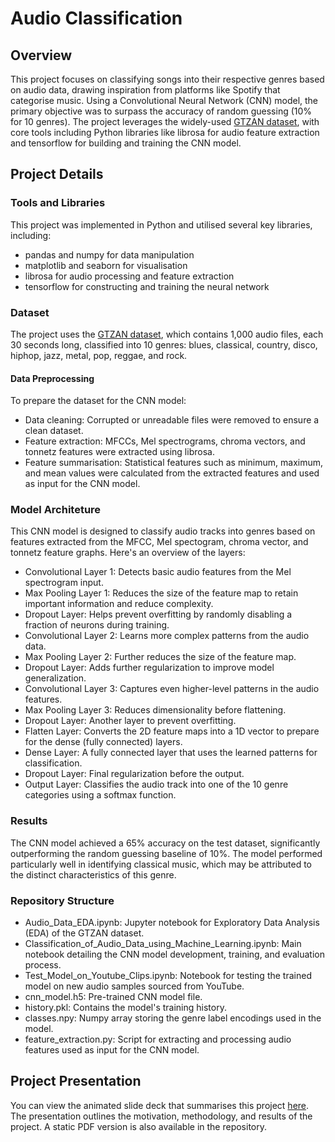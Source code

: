 # Audio Classification
## Overview

This project focuses on classifying songs into their respective genres based on audio data, drawing inspiration from platforms like Spotify that categorise music. Using a Convolutional Neural Network (CNN) model, the primary objective was to surpass the accuracy of random guessing (10% for 10 genres). The project leverages the widely-used [GTZAN dataset](https://www.kaggle.com/datasets/andradaolteanu/gtzan-dataset-music-genre-classification), with core tools including Python libraries like librosa for audio feature extraction and tensorflow for building and training the CNN model.


## Project Details
### Tools and Libraries
This project was implemented in Python and utilised several key libraries, including:

* pandas and numpy for data manipulation
* matplotlib and seaborn for visualisation
* librosa for audio processing and feature extraction
* tensorflow for constructing and training the neural network

### Dataset
The project uses the [GTZAN dataset](https://www.kaggle.com/datasets/andradaolteanu/gtzan-dataset-music-genre-classification), which contains 1,000 audio files, each 30 seconds long, classified into 10 genres: blues, classical, country, disco, hiphop, jazz, metal, pop, reggae, and rock.

#### Data Preprocessing
To prepare the dataset for the CNN model:

* Data cleaning: Corrupted or unreadable files were removed to ensure a clean dataset.
* Feature extraction: MFCCs, Mel spectrograms, chroma vectors, and tonnetz features were extracted using librosa.
* Feature summarisation: Statistical features such as minimum, maximum, and mean values were calculated from the extracted features and used as input for the CNN model.

### Model Architeture 
This CNN model is designed to classify audio tracks into genres based on features extracted from the MFCC, Mel spectogram, chroma vector, and tonnetz feature graphs. Here's an overview of the layers:

* Convolutional Layer 1: Detects basic audio features from the Mel spectrogram input.
* Max Pooling Layer 1: Reduces the size of the feature map to retain important information and reduce complexity.
* Dropout Layer: Helps prevent overfitting by randomly disabling a fraction of neurons during training.
* Convolutional Layer 2: Learns more complex patterns from the audio data.
* Max Pooling Layer 2: Further reduces the size of the feature map.
* Dropout Layer: Adds further regularization to improve model generalization.
* Convolutional Layer 3: Captures even higher-level patterns in the audio features.
* Max Pooling Layer 3: Reduces dimensionality before flattening.
* Dropout Layer: Another layer to prevent overfitting.
* Flatten Layer: Converts the 2D feature maps into a 1D vector to prepare for the dense (fully connected) layers.
* Dense Layer: A fully connected layer that uses the learned patterns for classification.
* Dropout Layer: Final regularization before the output.
* Output Layer: Classifies the audio track into one of the 10 genre categories using a softmax function.

  

### Results
The CNN model achieved a 65% accuracy on the test dataset, significantly outperforming the random guessing baseline of 10%. The model performed particularly well in identifying classical music, which may be attributed to the distinct characteristics of this genre.

### Repository Structure
* Audio_Data_EDA.ipynb: Jupyter notebook for Exploratory Data Analysis (EDA) of the GTZAN dataset.
* Classification_of_Audio_Data_using_Machine_Learning.ipynb: Main notebook detailing the CNN model development, training, and evaluation process.
* Test_Model_on_Youtube_Clips.ipynb: Notebook for testing the trained model on new audio samples sourced from YouTube.
* cnn_model.h5: Pre-trained CNN model file.
* history.pkl: Contains the model's training history.
* classes.npy: Numpy array storing the genre label encodings used in the model.
* feature_extraction.py: Script for extracting and processing audio features used as input for the CNN model.

## Project Presentation
You can view the animated slide deck that summarises this project [here](https://www.canva.com/design/DAGJ_ayphRI/afFF12HA3axhxRTSc2otRA/view?utm_content=DAGJ_ayphRI&utm_campaign=designshare&utm_medium=link&utm_source=editor). The presentation outlines the motivation, methodology, and results of the project. A static PDF version is also available in the repository.
